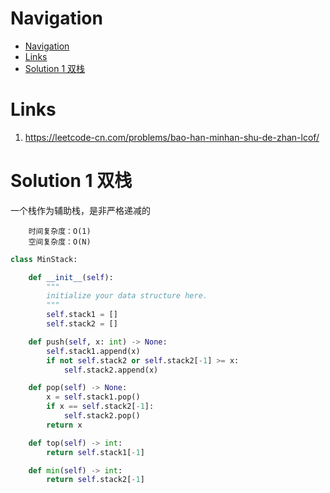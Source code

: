 # Navigation
- [Navigation](#navigation)
- [Links](#links)
- [Solution 1 双栈](#solution-1-%e5%8f%8c%e6%a0%88)

# Links
1. https://leetcode-cn.com/problems/bao-han-minhan-shu-de-zhan-lcof/

# Solution 1 双栈
一个栈作为辅助栈，是非严格递减的
```
    时间复杂度：O(1)
    空间复杂度：O(N)
```
```python
class MinStack:

    def __init__(self):
        """
        initialize your data structure here.
        """
        self.stack1 = []
        self.stack2 = []

    def push(self, x: int) -> None:
        self.stack1.append(x)
        if not self.stack2 or self.stack2[-1] >= x:
            self.stack2.append(x)

    def pop(self) -> None:
        x = self.stack1.pop()
        if x == self.stack2[-1]:
            self.stack2.pop()
        return x

    def top(self) -> int:
        return self.stack1[-1]

    def min(self) -> int:
        return self.stack2[-1]
```